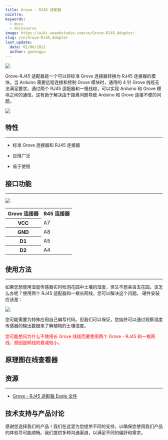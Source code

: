 ```yaml
---
title: Grove - RJ45 适配器
nointro:
keywords:
  - docs
  - docusaurus
image: https://wiki.seeedstudio.com/cn/Grove-RJ45_Adapter/
slug: /cn/Grove-RJ45_Adapter
last_update:
  date: 01/06/2022
  author: gunengyu
---
```

![](https://files.seeedstudio.com/wiki/Grove-RJ45_Adapter/img/RJ45_Adapter_01.jpg)

Grove-RJ45 适配器是一个可以将标准 Grove 连接器转换为 RJ45 连接器的模块。当 Arduino 需要远程连接和控制 Grove 模块时，通用的 4 针 Grove 线缆无法满足要求。通过两个 RJ45 适配器和一根线缆，可以实现 Arduino 和 Grove 模块之间的通信。这有助于解决由于距离问题导致 Arduino 和 Grove 连接不便的问题。

[![](https://files.seeedstudio.com/wiki/Seeed-WiKi/docs/images/300px-Get_One_Now_Banner-ragular.png)](https://www.seeedstudio.com/Grove-RJ45-Adapter-p-1426.html)

## 特性

---

* 标准 Grove 连接器和 RJ45 连接器

* 应用广泛

* 易于使用

## 接口功能

---
![](https://files.seeedstudio.com/wiki/Grove-RJ45_Adapter/img/RJ45_Adapter_Interface.jpg)

<table  cellspacing="0" width="547">
<tr>
<th scope="col">Grove 连接器</th>
<th scope="col">R45 连接器</th>
</tr>
<tr>
<th scope="row">VCC</th>
<td>A7</td>
</tr>
<tr>
<th scope="row">GND</th>
<td>A8</td>
</tr>
<tr>
<th scope="row">D1</th>
<td>A5</td>
</tr>
<tr>
<th scope="row">D2</th>
<td>A4</td>
</tr>
</table>

## 使用方法

---
如果您想使用湿度传感器实时检测花园中土壤的湿度，但又不想亲自去花园。该怎么办呢？使用两个 RJ45 适配器和一根长网线，您可以解决这个问题。
硬件安装应该是：

![](https://files.seeedstudio.com/wiki/Grove-RJ45_Adapter/img/RJ45.jpg)

您可能需要为特殊应用自己编写代码。但我们可以保证，您始终可以通过观察湿度传感器的输出数据来了解植物的土壤湿度。

<font color="red">您可能想问为什么不使用长 Grove 线缆而要使用两个 Grove - RJ45 和一根网线，原因是网线的衰减较小。</font>

## 原理图在线查看器

<div className="altium-ecad-viewer" data-project-src="https://files.seeedstudio.com/wiki/Grove-RJ45_Adapter/res/Grove-RJ45_Adapter_Eagle_File.zip" style={{borderRadius: '0px 0px 4px 4px', height: 500, borderStyle: 'solid', borderWidth: 1, borderColor: 'rgb(241, 241, 241)', overflow: 'hidden', maxWidth: 1280, maxHeight: 700, boxSizing: 'border-box'}}>
</div>

## 资源

---
* [Grove - RJ45 适配器 Eagle 文件](https://files.seeedstudio.com/wiki/Grove-RJ45_Adapter/res/Grove-RJ45_Adapter_Eagle_File.zip)

## 技术支持与产品讨论

感谢您选择我们的产品！我们在这里为您提供不同的支持，以确保您使用我们产品的体验尽可能顺畅。我们提供多种沟通渠道，以满足不同的偏好和需求。

<div class="button_tech_support_container">
<a href="https://forum.seeedstudio.com/" class="button_forum"></a> 
<a href="https://www.seeedstudio.com/contacts" class="button_email"></a>
</div>

<div class="button_tech_support_container">
<a href="https://discord.gg/eWkprNDMU7" class="button_discord"></a> 
<a href="https://github.com/Seeed-Studio/wiki-documents/discussions/69" class="button_discussion"></a>
</div>